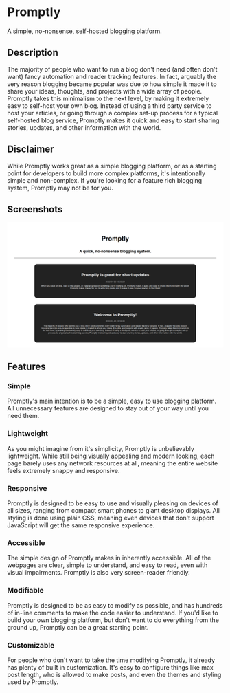 # Promptly
A simple, no-nonsense, self-hosted blogging platform.


## Description

The majority of people who want to run a blog don't need (and often don't want) fancy automation and reader tracking features. In fact, arguably the very reason blogging became popular was due to how simple it made it to share your ideas, thoughts, and projects with a wide array of people. Promptly takes this minimalism to the next level, by making it extremely easy to self-host your own blog. Instead of using a third party service to host your articles, or going through a complex set-up process for a typical self-hosted blog service, Promptly makes it quick and easy to start sharing stories, updates, and other information with the world.


## Disclaimer

While Promptly works great as a simple blogging platform, or as a starting point for developers to build more complex platforms, it's intentionally simple and non-complex. If you're looking for a feature rich blogging system, Promptly may not be for you.


## Screenshots
![Main Promptly interface with a few sample blog posts](assets/screenshots/screenshot1.png)


## Features

### Simple

Promptly's main intention is to be a simple, easy to use blogging platform. All unnecessary features are designed to stay out of your way until you need them.

### Lightweight

As you might imagine from it's simplicity, Promptly is unbelievably lightweight. While still being visually appealing and modern looking, each page barely uses any network resources at all, meaning the entire website feels extremely snappy and responsive.

### Responsive

Promptly is designed to be easy to use and visually pleasing on devices of all sizes, ranging from compact smart phones to giant desktop displays. All styling is done using plain CSS, meaning even devices that don't support JavaScript will get the same responsive experience.

### Accessible

The simple design of Promptly makes in inherently accessible. All of the webpages are clear, simple to understand, and easy to read, even with visual impairments. Promptly is also very screen-reader friendly.

### Modifiable

Promptly is designed to be as easy to modify as possible, and has hundreds of in-line comments to make the code easier to understand. If you'd like to build your own blogging platform, but don't want to do everything from the ground up, Promptly can be a great starting point.

### Customizable

For people who don't want to take the time modifying Promptly, it already has plenty of built in customization. It's easy to configure things like max post length, who is allowed to make posts, and even the themes and styling used by Promptly.
